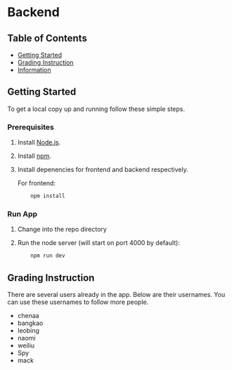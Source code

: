 # Backend

## Table of Contents

-   [Getting Started](#getting-started)
-   [Grading Instruction](#grading-instruction)
-   [Information](#information)

## Getting Started

To get a local copy up and running follow these simple steps.

### Prerequisites

1. Install [Node.js](https://nodejs.org/en/download/).
2. Install [npm](https://www.npmjs.com/get-npm).
3. Install depenencies for frontend and backend respectively.

    For frontend:

    ```bash
        npm install
    ```

### Run App

1. Change into the repo directory
2. Run the node server (will start on port 4000 by default):

    ```bash
        npm run dev
    ```

## Grading Instruction

There are several users already in the app. Below are their usernames. You can use these usernames to follow more people.

-   chenaa
-   bangkao
-   leobing
-   naomi
-   weiliu
-   Spy
-   mack
